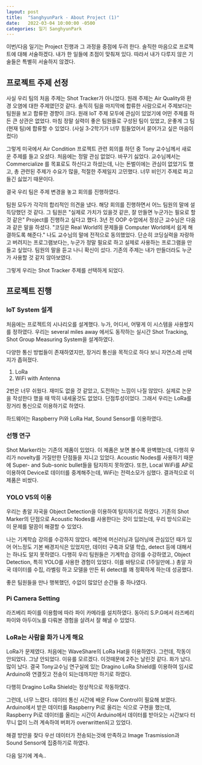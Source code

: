 ```yaml
---
layout: post
title:  "SanghyunPark - About Project (1)"
date:   2022-03-04 10:00:00 -0500
categories: 일기 SanghyunPark
---
```


이번/다음 일기는 Project 진행과 그 과정을 중점에 두려 한다.
솔직한 마음으로 프로젝트에 대해 서술하겠다.
내가 한 일들에 초점이 맞춰져 있다. 따라서 내가 다루지 않은 기술들은 특별히 서술하지 않겠다.


## 프로젝트 주제 선정

사실 우리 팀의 처음 주제는 Shot Tracker가 아니었다. 원래 주제는 Air Quality와 환경 오염에 대한 주제였던것 같다.
솔직히 팀을 마지막에 합류한 사람으로서 주제보다는 팀원을 보고 합류한 경향이 크다. 원래 IoT 주제 모두에 관심이 있었기에 어떤 주제를 하든 큰 상관은 없었다.
마침 정말 실력이 좋은 팀원들로 구성된 팀이 있었고, 운좋게 그 팀(현재 팀)에 합류할 수 있었다. (사실 3-2학기가 너무 힘들었어서 묻어가고 싶은 마음이 컸다)

그렇게 미국에서 Air Condition 프로젝트 관련 회의를 하던 중 Tony 교수님께서 새로운 주제를 들고 오셨다. 처음에는 정말 관심 없었다. 바꾸기 싫었다. 교수님께서는 Commercialize 를 목표로도 하신다고 하셨는데, 나는 돈벌이에는 관심이 없었기도 했고, 총 관련된 주제가 수요가 많을, 적절한 주제일지 고민했다. 너무 비인기 주제로 파고들긴 싫었기 때문이다.

결국 우리 팀은 주제 변경을 놓고 회의를 진행하였다. 

팀원 모두가 각각의 합리적인 의견을 냈다. 해당 회의를 진행하면서 어느 팀원의 말에 설득당했던 것 같다.
그 팀원은 "실제로 가치가 있을것 같은, 잘 만들면 누군가는 필요로 할 것 같은" Project를 진행하고 싶다고 했다.
3년 전 OOP 수업에서 정상근 교수님은 다음과 같은 말을 하셨다. "코딩은 Real World의 문제들을 Computer World에서 쉽게 해결하도록 해준다."
나도 교수님의 말에 전적으로 동의했었다. 단순히 코딩실력을 자랑하고 버려지는 프로그램보다는, 누군가 정말 필요로 하고 실제로 사용하는 프로그램을 만들고 싶었다.
팀원의 말을 듣고 나니 확신이 섰다. 기존의 주제는 내가 만들더라도 누군가 사용할 것 같지 않아보였다.

그렇게 우리는 Shot Tracker 주제를 선택하게 되었다.


## 프로젝트 진행

### IoT System 설계

처음에는 프로젝트의 시나리오를 설계했다. 누가, 어디서, 어떻게 이 시스템을 사용할지를 정하였다.
우리는 several miles away 에서도 동작하는 실시간 Shot Tracking, Shot Group Measuring System을 설계하였다.

다양한 통신 방법들이 존재하였지만, 장거리 통신을 목적으로 하다 보니 자연스레 선택지가 좁혀졌다.

1. LoRa
2. WiFi with Antenna

2번은 너무 쉬웠다. 재미도 없을 것 같았고, 도전하는 느낌이 나질 않았다. 실제로 논문을 작성한다 했을 때 딱히 내세울것도 없었다. 단점투성이었다.
그래서 우리는 LoRa를 장거리 통신으로 이용하기로 하였다.

하드웨어는 Raspberry Pi와 LoRa Hat, Sound Sensor를 이용하였다.


### 선행 연구

Shot Marker라는 기존의 제품이 있었다. 이 제품은 보면 볼수록 완벽했는데, 다행히 우리가 novelty를 가질만한 단점들을 지니고 있었다.
Acoustic Nodes를 사용하기 때문에 Super- and Sub-sonic bullet들을 탐지하지 못하였다.
또한, Local WiFi를 AP로 이용하여 Device로 데이터를 중계해주는데, WiFi는 전력소모가 심했다.
결과적으로 이 제품은 비쌌다.


### YOLO V5의 이용

우리는 총알 자국을 Object Detection을 이용하여 탐지하기로 하였다. 기존의 Shot Marker의 단점으로 Acoustic Nodes를 사용한다는 것이 있었는데, 우리 방식으로는 이 문제를 말끔이 해결할 수 있었다.

나는 기계학습 강의를 수강하지 않았다. 예전에 머신러닝과 딥러닝에 관심있던 때가 있어 어느정도 기본 배경지식은 있었지만, 데이터 구축과 모델 학습, detect 등에 대해서는 하나도 알지 못하였다.
다행히 우리 팀원들은 기계학습 강의를 수강하였고, Object Detection, 특히 YOLO를 사용한 경험이 있었다. 이를 바탕으로 (1주일만에..) 총알 자국 데이터를 수집, 라벨링 하고 모델을 만든 뒤 detect를 꽤 정확하게 하는데 성공했다.

좋은 팀원들을 만나 행복했던, 수없이 많았던 순간들 중 하나였다.


### Pi Camera Setting

라즈베리 파이를 이용함에 따라 파이 카메라를 설치하였다. 동아리 S.P.G에서 라즈베리 파이와 아두이노를 다뤄본 경험을 살려서 잘 해낼 수 있었다.


### LoRa는 사람을 화가 나게 해요

LoRa가 문제였다. 처음에는 WaveShare의 LoRa Hat을 이용하였다. 그런데, 작동이 안되었다. 그냥 안되었다. 이유를 모르겠다.
이것때문에 2주는 날린것 같다. 화가 났다. 많이 났다.
결국 Tony교수님 연구실에 있는 Dragino LoRa Shield를 이용하여 임시로 Arduino와 연결짓고 전송이 되는데까지만 하기로 하였다.

다행히 Dragino LoRa Shield는 정상적으로 작동하였다.

그런데, 너무 느렸다. 데이터 통신 시간에 배운 Flow Control이 필요해 보였다.
Arduino에서 받은 데이터를 Raspberry Pi로 올리는 식으로 구현을 했는데, Raspberry Pi로 데이터를 올리는 시간이 Arduino에서 데이터를 받아오는 시간보다 터무니 없이 느려 계속하여 버퍼가 overwritten되고 있었다.

해결 방안을 찾다 우선 데이터가 전송되는것에 만족하고 Image Trasmission과 Sound Sensor에 집중하기로 하였다.

다음 일기에 계속..